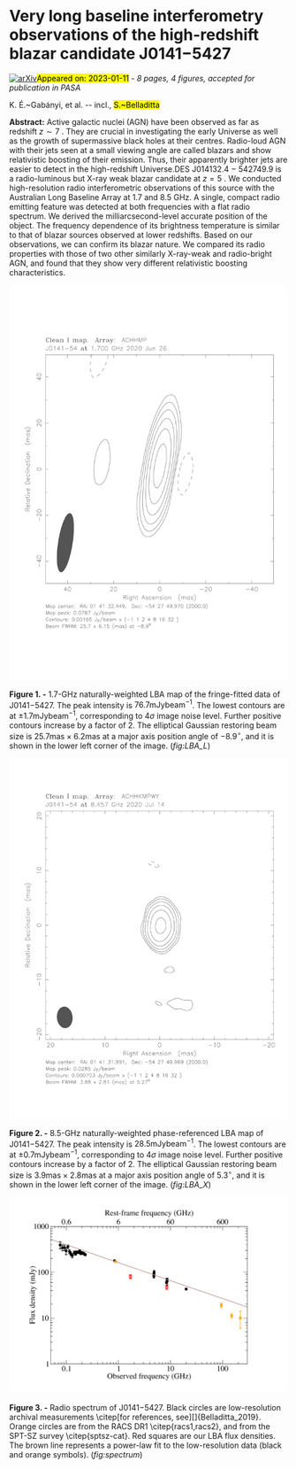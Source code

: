 <div class="macros" style="visibility:hidden;">
$\newcommand{\ensuremath}{}$
$\newcommand{\xspace}{}$
$\newcommand{\object}[1]{\texttt{#1}}$
$\newcommand{\farcs}{{.}''}$
$\newcommand{\farcm}{{.}'}$
$\newcommand{\arcsec}{''}$
$\newcommand{\arcmin}{'}$
$\newcommand{\ion}[2]{#1#2}$
$\newcommand{\textsc}[1]{\textrm{#1}}$
$\newcommand{\hl}[1]{\textrm{#1}}$
$\newcommand{\footnote}[1]{}$
$\newcommand{\}{natexlab}$</div>

<div class="macros" style="visibility:hidden;">
$\newcommand{\ensuremath}{}$
$\newcommand{\xspace}{}$
$\newcommand{\object}[1]{\texttt{#1}}$
$\newcommand{\farcs}{{.}''}$
$\newcommand{\farcm}{{.}'}$
$\newcommand{\arcsec}{''}$
$\newcommand{\arcmin}{'}$
$\newcommand{\ion}[2]{#1#2}$
$\newcommand{\textsc}[1]{\textrm{#1}}$
$\newcommand{\hl}[1]{\textrm{#1}}$
$\newcommand{\footnote}[1]{}$
$\newcommand{\}{natexlab}$</div>



<div id="title">

# Very long baseline interferometry observations of the high-redshift blazar candidate J0141$-$5427

</div>
<div id="comments">

[![arXiv](https://img.shields.io/badge/arXiv-2301.04533-b31b1b.svg)](https://arxiv.org/abs/2301.04533)<mark>Appeared on: 2023-01-11</mark> - _8 pages, 4 figures, accepted for publication in PASA_

</div>
<div id="authors">

K. É.~Gabányi, et al. -- incl., <mark>S.~Belladitta</mark>

</div>
<div id="abstract">

**Abstract:** Active galactic nuclei (AGN) have been observed as far as redshift $z\sim7$ . They are crucial in investigating the early Universe as well as the growth of supermassive black holes at their centres. Radio-loud AGN with their jets seen at a small viewing angle are called blazars and show relativistic boosting of their emission. Thus, their apparently brighter jets are easier to detect in the high-redshift Universe.DES J014132.4 $-$ 542749.9 is a radio-luminous but X-ray weak blazar candidate at $z=5$ . We conducted high-resolution radio interferometric observations of this source with the Australian Long Baseline Array at $1.7$ and $8.5$ GHz. A single, compact radio emitting feature was detected at both frequencies with a flat radio spectrum. We derived the milliarcsecond-level accurate position of the object. The frequency dependence of its brightness temperature is similar to that of blazar sources observed at lower redshifts. Based on our observations, we can confirm its blazar nature. We compared its radio properties with those of two other similarly X-ray-weak and radio-bright AGN, and found that they show very different relativistic boosting characteristics.

</div>

<div id="div_fig1">

<img src="tmp_2301.04533/./J0141_L.png" alt="Fig1" width="100%"/>

**Figure 1. -** $1.7$-GHz naturally-weighted LBA map of the fringe-fitted data of J0141$-$5427. The peak intensity is $76.7\mathrm{ mJy beam}^{-1}$. The lowest contours are at $\pm1.7\mathrm{ mJy beam}^{-1}$, corresponding to $4\sigma$ image noise level. Further positive contours increase by a factor of $2$. The elliptical Gaussian restoring beam size is $25.7\mathrm{ mas}\times6.2\mathrm{ mas}$ at a major axis position angle of $-8.9^\circ$, and it is shown in the lower left corner of the image. (*fig:LBA_L*)

</div>
<div id="div_fig2">

<img src="tmp_2301.04533/./J0141_Xamplcal.png" alt="Fig2" width="100%"/>

**Figure 2. -** $8.5$-GHz naturally-weighted phase-referenced LBA map of J0141$-$5427. The peak intensity is $28.5\mathrm{ mJy beam}^{-1}$. The lowest contours are at $\pm0.7\mathrm{ mJy beam}^{-1}$, corresponding to $4\sigma$ image noise level. Further positive contours increase by a factor of $2$. The elliptical Gaussian restoring beam size is $3.9\mathrm{ mas}\times2.8\mathrm{ mas}$ at a major axis position angle of $5.3^\circ$, and it is shown in the lower left corner of the image. (*fig:LBA_X*)

</div>
<div id="div_fig3">

<img src="tmp_2301.04533/./radiospectrum.png" alt="Fig3" width="100%"/>

**Figure 3. -** Radio spectrum of J0141$-$5427. Black circles are low-resolution archival measurements \citep[for references, see][]{Belladitta_2019}. Orange circles are from the RACS DR1 \citep{racs1,racs2}, and from the SPT-SZ survey \citep{sptsz-cat}. Red squares are our LBA flux densities. The brown line represents a power-law fit to the low-resolution data (black and orange symbols). (*fig:spectrum*)

</div>